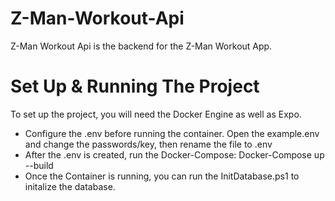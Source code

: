 # Z-Man-Workout-Api
Z-Man Workout Api is the backend for the Z-Man Workout App.

# Set Up & Running The Project
To set up the project, you will need the Docker Engine as well as Expo.

- Configure the .env before running the container. Open the example.env and change the passwords/key, then rename the file to .env
- After the .env is created, run the Docker-Compose: Docker-Compose up --build
- Once the Container is running, you can run the InitDatabase.ps1 to initalize the database.
